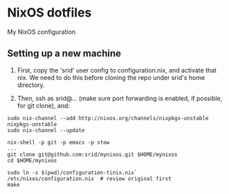 # NixOS dotfiles

My NixOS configuration

## Setting up a new machine

1. First, copy the 'srid' user config to configuration.nix, and activate that nix. We need to do this before cloning the repo under srid's home directory. 

1. Then, ssh as srid@... (make sure port forwarding is enabled, if possible, for git clone), and:

```
sudo nix-channel --add http://nixos.org/channels/nixpkgs-unstable nixpkgs-unstable
sudo nix-channel --update

nix-shell -p git -p emacs -p stow
...
git clone git@github.com:srid/mynixos.git $HOME/mynixos
cd $HOME/mynixos 

sudo ln -s $(pwd)/configuration-tinix.nix` /etc/nixos/configuration.nix  # review original first
make
```
